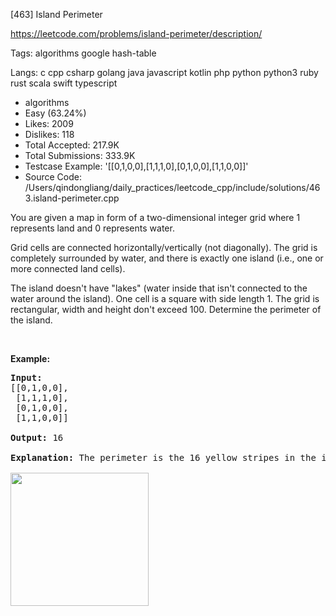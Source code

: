 [463] Island Perimeter  

https://leetcode.com/problems/island-perimeter/description/

Tags:   algorithms   google   hash-table 

Langs:  c   cpp   csharp   golang   java   javascript   kotlin   php   python   python3   ruby   rust   scala   swift   typescript 

* algorithms
* Easy (63.24%)
* Likes:    2009
* Dislikes: 118
* Total Accepted:    217.9K
* Total Submissions: 333.9K
* Testcase Example:  '[[0,1,0,0],[1,1,1,0],[0,1,0,0],[1,1,0,0]]'
* Source Code:       /Users/qindongliang/daily_practices/leetcode_cpp/include/solutions/463.island-perimeter.cpp

<p>You are given a map in form of a two-dimensional integer grid where 1 represents land and 0 represents water.</p>

<p>Grid cells are connected horizontally/vertically (not diagonally). The grid is completely surrounded by water, and there is exactly one island (i.e., one or more connected land cells).</p>

<p>The island doesn&#39;t have &quot;lakes&quot; (water inside that isn&#39;t connected to the water around the island). One cell is a square with side length 1. The grid is rectangular, width and height don&#39;t exceed 100. Determine the perimeter of the island.</p>

<p>&nbsp;</p>

<p><b>Example:</b></p>

<pre>
<strong>Input:</strong>
[[0,1,0,0],
 [1,1,1,0],
 [0,1,0,0],
 [1,1,0,0]]

<strong>Output:</strong> 16

<strong>Explanation:</strong> The perimeter is the 16 yellow stripes in the image below:

<img src="https://assets.leetcode.com/uploads/2018/10/12/island.png" style="width: 221px; height: 213px;" />
</pre>


